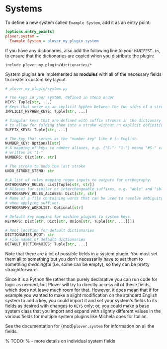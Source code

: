 # Systems

To define a new system called `Example System`, add it as an entry point:

```ini
[options.entry_points]
plover.system =
  Example System = plover_my_plugin.system
```

If you have any dictionaries, also add the following line to your
`MANIFEST.in`, to ensure that the dictionaries are copied when you distribute
the plugin:

    include plover_my_plugin/dictionaries/*

System plugins are implemented as **modules** with all of the necessary fields
to create a custom key layout.

```python
# plover_my_plugin/system.py

# The keys in your system, defined in steno order
KEYS: Tuple[str, ...]
# Keys that serve as an implicit hyphen between the two sides of a stroke
IMPLICIT_HYPHEN_KEYS: Tuple[str, ...]

# Singular keys that are defined with suffix strokes in the dictionary
# to allow for folding them into a stroke without an explicit definition
SUFFIX_KEYS: Tuple[str, ...]

# The key that serves as the "number key" like # in English
NUMBER_KEY: Optional[str]
# A mapping of keys to number aliases, e.g. {"S-": "1-"} means "#S-" can be
# written as "1-"
NUMBERS: Dict[str, str]

# The stroke to undo the last stroke
UNDO_STROKE_STENO: str

# A list of rules mapping regex inputs to outputs for orthography.
ORTHOGRAPHY_RULES: List[Tuple[str, str]]
# Aliases for similar or interchangeable suffixes, e.g. "able" and "ible"
ORTHOGRAPHY_RULES_ALIASES: Dict[str, str]
# Name of a file containing words that can be used to resolve ambiguity
# when applying suffixes.
ORTHOGRAPHY_WORDLIST: Optional[str]

# Default key mappins for machine plugins to system keys.
KEYMAPS: Dict[str, Dict[str, Union[str, Tuple[str, ...]]]]

# Root location for default dictionaries
DICTIONARIES_ROOT: str
# File names of default dictionaries
DEFAULT_DICTIONARIES: Tuple[str, ...]
```

Note that there are a lot of possible fields in a system plugin. You must set
them all to something but you don't necessarily have to set them to something
*meaningful* (i.e. some can be empty), so they can be pretty straightforward.

Since it is a Python file rather than purely declarative you can run code for
logic as needed, but Plover will try to directly access all of these fields,
which does not leave much room for that. However, it does mean that if for
example you wanted to make a slight modification on the standard English system
to add a key, you could import it and set your system's fields to its fields
as desired with changes to `KEYS` only; or, you could make a base system
class that you import and expand with slightly different values in the various
fields for multiple system plugins like Michela does for Italian.

See the documentation for {mod}`plover.system` for information on all the fields.

% TODO:
% - more details on individual system fields
